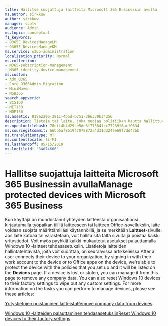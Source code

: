 ```yaml
---
title: Hallitse suojattuja laitteita Microsoft 365 Businessin avulla
ms.author: sirkkuw
author: sirkkuw
manager: scotv
audience: Admin
ms.topic: conceptual
f1_keywords:
- O365E_DevicesManageLM
- O365E_DevicesManageKM
ms.service: o365-administration
localization_priority: Normal
ms.collection:
- M365-subscription-management
- M365-identity-device-management
ms.custom:
- Adm_O365
- Core_O365Admin_Migration
- MiniMaven
- MSB365
search.appverid:
- BCS160
- MET150
- MOE150
ms.assetid: 018a2a96-3811-4b5d-b751-3b6330b34256
description: Tietoja tai laite, joka suojaa politiikan kautta hallittua siirtymä.
ms.openlocfilehash: 78eff4b4d29ee5de6f773841cc77239f6acf0634
ms.sourcegitcommit: 66bb5af851947078872a4d31d3246e69f7dd42bb
ms.translationtype: MT
ms.contentlocale: fi-FI
ms.lasthandoff: 05/15/2019
ms.locfileid: "34074666"
---
```

# <a name="manage-protected-devices-with-microsoft-365-business"></a><span data-ttu-id="9899d-103">Hallitse suojattuja laitteita Microsoft 365 Businessin avulla</span><span class="sxs-lookup"><span data-stu-id="9899d-103">Manage protected devices with Microsoft 365 Business</span></span>

<span data-ttu-id="9899d-p101">Kun käyttäjä on muodostanut yhteyden laitteesta organisaatioosi kirjautumalla työpaikan tilillä laitteeseen tai laitteen Office-sovelluksiin, laite voidaan suojata määrittämilläsi käytännöillä, ja se merkitään **Laitteet**-sivulle. Jos laite katoaa tai varastetaan, voit hallita sitä tältä sivulta ja poistaa kaikki yritystiedot. Voit myös pyyhkiä kaikki mukautetut asetukset palauttamalla Windows 10 -laitteet tehdasasetuksiin. Lisätietoja laitteiden hallintatehtävistä, joita voit suorittaa, on seuraavissa artikkeleissa:</span><span class="sxs-lookup"><span data-stu-id="9899d-p101">After a user connects their device to your organization, by signing in with their work account to the device or to Office apps on the device, we're able to protect the device with the policies that you set up and it will be listed on the **Devices** page. If a device is lost or stolen, you can manage it from this page to remove any company data. You can also reset Windows 10 devices to their factory settings to wipe out any custom settings. For more information on the tasks you can perform to manage devices, please see these articles:</span></span> 
  
[<span data-ttu-id="9899d-108">Yritystietojen poistaminen laitteista</span><span class="sxs-lookup"><span data-stu-id="9899d-108">Remove company data from devices</span></span>](remove-company-data.md)
  
[<span data-ttu-id="9899d-109">Windows 10 -laitteiden palauttaminen tehdasasetuksiin</span><span class="sxs-lookup"><span data-stu-id="9899d-109">Reset Windows 10 devices to their factory settings</span></span>](reset-devices-to-factory-settings.md)
  

